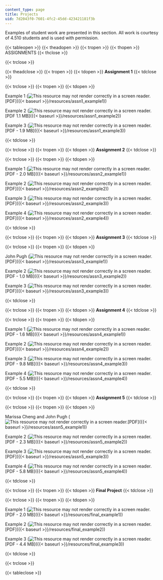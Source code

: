 ```yaml
---
content_type: page
title: Projects
uid: 7d2043f0-7601-4fc2-45dd-423421181f3b
---
```


Examples of student work are presented in this section. All work is courtesy of 4.510 students and is used with permission.

{{< tableopen >}}
{{< theadopen >}}
{{< tropen >}}
{{< thopen >}}
ASSIGNMENTS
{{< thclose >}}

{{< trclose >}}

{{< theadclose >}}
{{< tropen >}}
{{< tdopen >}}
**Assignment 1**
{{< tdclose >}}

{{< trclose >}}
{{< tropen >}}
{{< tdopen >}}


Example 1 (![This resource may not render correctly in a screen reader.](/images/inacessible.gif)[PDF]({{< baseurl >}}/resources/assn1_example1))

Example 2 (![This resource may not render correctly in a screen reader.](/images/inacessible.gif)[PDF 1.1 MB]({{< baseurl >}}/resources/assn1_example2))

Example 3 (![This resource may not render correctly in a screen reader.](/images/inacessible.gif)[PDF - 1.9 MB]({{< baseurl >}}/resources/assn1_example3))


{{< tdclose >}}

{{< trclose >}}
{{< tropen >}}
{{< tdopen >}}
**Assignment 2**
{{< tdclose >}}

{{< trclose >}}
{{< tropen >}}
{{< tdopen >}}


Example 1 (![This resource may not render correctly in a screen reader.](/images/inacessible.gif)[PDF - 2.0 MB]({{< baseurl >}}/resources/assn2_example1))

Example 2 (![This resource may not render correctly in a screen reader.](/images/inacessible.gif)[PDF]({{< baseurl >}}/resources/assn2_example2))

Example 3 (![This resource may not render correctly in a screen reader.](/images/inacessible.gif)[PDF]({{< baseurl >}}/resources/assn2_example3))

Example 4 (![This resource may not render correctly in a screen reader.](/images/inacessible.gif)[PDF]({{< baseurl >}}/resources/assn2_example4))


{{< tdclose >}}

{{< trclose >}}
{{< tropen >}}
{{< tdopen >}}
**Assignment 3**
{{< tdclose >}}

{{< trclose >}}
{{< tropen >}}
{{< tdopen >}}


John Pugh (![This resource may not render correctly in a screen reader.](/images/inacessible.gif)[PDF]({{< baseurl >}}/resources/assn3_example1))

Example 2 (![This resource may not render correctly in a screen reader.](/images/inacessible.gif)[PDF - 1.0 MB]({{< baseurl >}}/resources/assn3_example2))

Example 3 (![This resource may not render correctly in a screen reader.](/images/inacessible.gif)[PDF]({{< baseurl >}}/resources/assn3_example3))


{{< tdclose >}}

{{< trclose >}}
{{< tropen >}}
{{< tdopen >}}
**Assignment 4**
{{< tdclose >}}

{{< trclose >}}
{{< tropen >}}
{{< tdopen >}}


Example 1 (![This resource may not render correctly in a screen reader.](/images/inacessible.gif)[PDF - 1.6 MB]({{< baseurl >}}/resources/assn4_example1))

Example 2 (![This resource may not render correctly in a screen reader.](/images/inacessible.gif)[PDF]({{< baseurl >}}/resources/assn4_example2))

Example 3 (![This resource may not render correctly in a screen reader.](/images/inacessible.gif)[PDF - 9.8 MB]({{< baseurl >}}/resources/assn4_example3))

Example 4 (![This resource may not render correctly in a screen reader.](/images/inacessible.gif)[PDF - 5.5 MB]({{< baseurl >}}/resources/assn4_example4))


{{< tdclose >}}

{{< trclose >}}
{{< tropen >}}
{{< tdopen >}}
**Assignment 5**
{{< tdclose >}}

{{< trclose >}}
{{< tropen >}}
{{< tdopen >}}


Marissa Cheng and John Pugh (![This resource may not render correctly in a screen reader.](/images/inacessible.gif)[PDF]({{< baseurl >}}/resources/assn5_example1))

Example 2 (![This resource may not render correctly in a screen reader.](/images/inacessible.gif)[PDF - 2.3 MB]({{< baseurl >}}/resources/assn5_example2))

Example 3 (![This resource may not render correctly in a screen reader.](/images/inacessible.gif)[PDF]({{< baseurl >}}/resources/assn5_example3))

Example 4 (![This resource may not render correctly in a screen reader.](/images/inacessible.gif)[PDF - 5.8 MB]({{< baseurl >}}/resources/assn5_example4))


{{< tdclose >}}

{{< trclose >}}
{{< tropen >}}
{{< tdopen >}}
**Final Project**
{{< tdclose >}}

{{< trclose >}}
{{< tropen >}}
{{< tdopen >}}


Example 1 (![This resource may not render correctly in a screen reader.](/images/inacessible.gif)[PDF - 2.0 MB]({{< baseurl >}}/resources/final_example1))

Example 2 (![This resource may not render correctly in a screen reader.](/images/inacessible.gif)[PDF]({{< baseurl >}}/resources/final_example2))

Example 3 (![This resource may not render correctly in a screen reader.](/images/inacessible.gif)[PDF - 4.4 MB]({{< baseurl >}}/resources/final_example3))


{{< tdclose >}}

{{< trclose >}}

{{< tableclose >}}